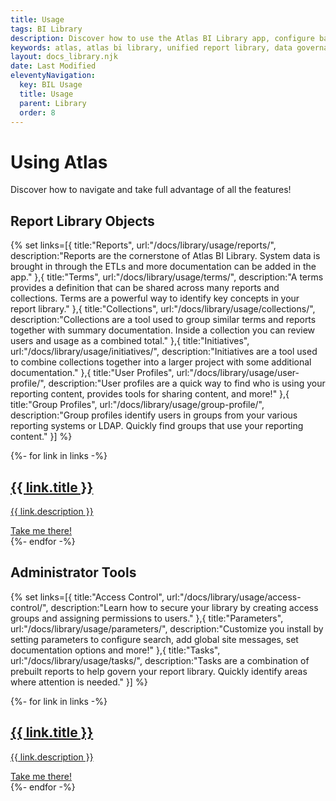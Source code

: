 ```yaml
---
title: Usage
tags: BI Library
description: Discover how to use the Atlas BI Library app, configure basic settings, add report documentation and more!
keywords: atlas, atlas bi library, unified report library, data governance, database, using atlas, usage guide
layout: docs_library.njk
date: Last Modified
eleventyNavigation:
  key: BIL Usage
  title: Usage
  parent: Library
  order: 8
---
```


# Using Atlas

<p class="mt-6 text-lg text-slate-600 max-w-3xl mx-auto dark:text-slate-400">Discover how to navigate and take full advantage of all the features!</p>

## Report Library Objects

{% set links=[{
  title:"Reports",
  url:"/docs/library/usage/reports/",
  description:"Reports are the cornerstone of Atlas BI Library. System data is brought in through the ETLs and more documentation can be added in the app."
},{
  title:"Terms",
  url:"/docs/library/usage/terms/",
  description:"A terms provides a definition that can be shared across many reports and collections. Terms are a powerful way to identify key concepts in your report library."
},{
  title:"Collections",
  url:"/docs/library/usage/collections/",
  description:"Collections are a tool used to group similar terms and reports together with summary documentation. Inside a collection you can review users and usage as a combined total."
},{
  title:"Initiatives",
  url:"/docs/library/usage/initiatives/",
  description:"Initiatives are a tool used to combine collections together into a larger project with some additional documentation."
},{
  title:"User Profiles",
  url:"/docs/library/usage/user-profile/",
  description:"User profiles are a quick way to find who is using your reporting content, provides tools for sharing content, and more!"
},{
  title:"Group Profiles",
  url:"/docs/library/usage/group-profile/",
  description:"Group profiles identify users in groups from your various reporting systems or LDAP. Quickly find groups that use your reporting content."
}] %}

<div class="grid md:grid-cols-2 gap-4 ">
  {%- for link in links -%}
       <a href="{{ link.url }}" class="group animate-fade text-center border rounded-lg shadow p-5 space-y-3 transition-colors hover:border-sky-400 hover:shadow-sky-400 no-underline">
         <h2 class="text-2xl font-medium transition-colors m-0 text-slate-600 group-hover:text-slate-900 ">{{ link.title }}</h2>
         <p class="prose text-slate-600 group-hover:text-slate-900">{{ link.description }}</p>
         <div class="no-underline text-sky-600">Take me there!</div>
      </a>
    {%- endfor -%}
</div>

## Administrator Tools

{% set links=[{
  title:"Access Control",
  url:"/docs/library/usage/access-control/",
  description:"Learn how to secure your library by creating access groups and assigning permissions to users."
},{
  title:"Parameters",
  url:"/docs/library/usage/parameters/",
  description:"Customize you install by setting parameters to configure search, add global site messages, set documentation options and more!"
},{
  title:"Tasks",
  url:"/docs/library/usage/tasks/",
  description:"Tasks are a combination of prebuilt reports to help govern your report library. Quickly identify areas where attention is needed."
}] %}

<div class="grid md:grid-cols-2 gap-4 ">
  {%- for link in links -%}
       <a href="{{ link.url }}" class="group animate-fade text-center border rounded-lg shadow p-5 space-y-3 transition-colors hover:border-sky-400 hover:shadow-sky-400 no-underline">
         <h2 class="text-2xl font-medium transition-colors m-0 text-slate-600 group-hover:text-slate-900 ">{{ link.title }}</h2>
         <p class="prose text-slate-600 group-hover:text-slate-900">{{ link.description }}</p>
         <div class="no-underline text-sky-600" >Take me there!</div>
      </a>
    {%- endfor -%}
</div>
